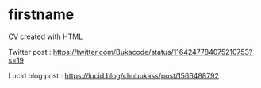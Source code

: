 # firstname
CV created with HTML

Twitter post : 
https://twitter.com/Bukacode/status/1164247784075210753?s=19


Lucid blog post : https://lucid.blog/chubukass/post/1566488792
